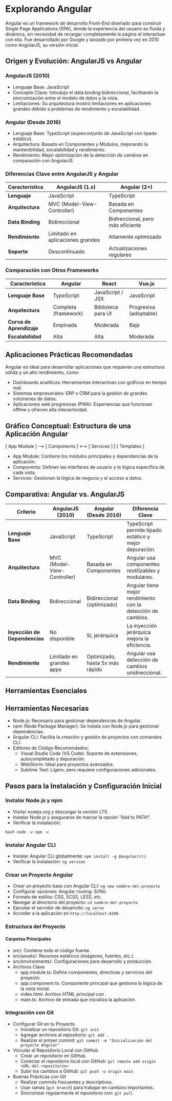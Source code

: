 # Explorando Angular
Angular es un framework de desarrollo Front-End diseñado para construir Single Page Applications (SPA), donde la experiencia del usuario es fluida y dinámica, sin necesidad de recargar completamente la página al interactuar con ella. Fue desarrollado por Google y lanzado por primera vez en 2010 como AngularJS, su versión inicial.

## Origen y Evolución: AngularJS vs Angular
### AngularJS (2010)
- Lenguaje Base: JavaScript
- Concepto Clave: Introdujo el data binding bidireccional, facilitando la sincronización entre el modelo de datos y la vista.
- Limitaciones: Su arquitectura mostró limitaciones en aplicaciones grandes debido a problemas de rendimiento y escalabilidad.

### Angular (Desde 2016)
- Lenguaje Base: TypeScript (superconjunto de JavaScript con tipado estático).
- Arquitectura: Basada en Componentes y Módulos, mejorando la mantenibilidad, escalabilidad y rendimiento.
- Rendimiento: Mejor optimización de la detección de cambios en comparación con AngularJS.


### Diferencias Clave entre AngularJS y Angular

| Característica         | AngularJS (1.x)                  | Angular (2+)                     |
|------------------------|----------------------------------|----------------------------------|
| **Lenguaje**           | JavaScript                       | TypeScript                       |
| **Arquitectura**       | MVC (Model-View-Controller)       | Basada en Componentes            |
| **Data Binding**       | Bidireccional                     | Bidireccional, pero más eficiente |
| **Rendimiento**        | Limitado en aplicaciones grandes  | Altamente optimizado              |
| **Soporte**            | Descontinuado                     | Actualizaciones regulares         |

### Comparación con Otros Frameworks

| Característica         | Angular                          | React                      | Vue.js                       |
|------------------------|----------------------------------|---------------------------|------------------------------|
| **Lenguaje Base**      | TypeScript                       | JavaScript / JSX          | JavaScript                   |
| **Arquitectura**       | Completa (framework)              | Biblioteca para UI        | Progresiva (adoptable)       |
| **Curva de Aprendizaje**| Empinada                         | Moderada                  | Baja                         |
| **Escalabilidad**      | Alta                              | Alta                      | Moderada                     |

## Aplicaciones Prácticas Recomendadas
Angular es ideal para desarrollar aplicaciones que requieren una estructura sólida y un alto rendimiento, como:
- Dashboards analíticos: Herramientas interactivas con gráficos en tiempo real.
- Sistemas empresariales: ERP o CRM para la gestión de grandes volúmenes de datos.
- Aplicaciones web progresivas (PWA): Experiencias que funcionan offline y ofrecen alta interactividad.

## Gráfico Conceptual: Estructura de una Aplicación Angular
[ App Module ] --> [ Components ] <--> [ Services ] | [ Templates ]
- App Module: Contiene los módulos principales y dependencias de la aplicación.
- Components: Definen las interfaces de usuario y la lógica específica de cada vista.
- Services: Gestionan la lógica de negocio y el acceso a datos.

## Comparativa: Angular vs. AngularJS

| Criterio                   | AngularJS (2010)               | Angular (Desde 2016)            | Diferencia Clave                                           |
|----------------------------|-------------------------------|-------------------------------|-----------------------------------------------------------|
| **Lenguaje Base**          | JavaScript                     | TypeScript                     | TypeScript permite tipado estático y mejor depuración.     |
| **Arquitectura**           | MVC (Model-View-Controller)     | Basada en Componentes          | Angular usa componentes reutilizables y modulares.         |
| **Data Binding**           | Bidireccional                   | Bidireccional (optimizado)     | Angular tiene mejor rendimiento con la detección de cambios.|
| **Inyección de Dependencias**| No disponible                 | Sí, jerárquica                 | La inyección jerárquica mejora la eficiencia.              |
| **Rendimiento**            | Limitado en grandes apps        | Optimizado, hasta 5x más rápido | Angular usa detección de cambios unidireccional.           |

## Herramientas Esenciales
## Herramientas Necesarias
- Node.js: Necesario para gestionar dependencias de Angular.
- npm (Node Package Manager): Se instala con Node.js para gestionar dependencias.
- Angular CLI: Facilita la creación y gestión de proyectos con comandos CLI.
- Editores de Código Recomendados:
    - Visual Studio Code (VS Code): Soporte de extensiones, autocompletado y depuración.
    - WebStorm: Ideal para proyectos avanzados.
    - Sublime Text: Ligero, pero requiere configuraciones adicionales.

## Pasos para la Instalación y Configuración Inicial
### Instalar Node.js y npm
- Visitar nodejs.org y descargar la versión LTS.
- Instalar Node.js y asegurarse de marcar la opción "Add to PATH".
- Verificar la instalación:
```
bash node -v npm -v
```

### Instalar Angular CLI
- Instalar Angular CLI globalmente: `npm install -g @angular/cli` 
- Verificar la instalación: `ng version`

### Crear un Proyecto Angular
- Crear un proyecto base con Angular CLI: `ng new nombre-del-proyecto`
- Configurar opciones: Angular routing: Sí/No. 
- Formato de estilos: CSS, SCSS, LESS, etc. 
- Navegar al directorio del proyecto: `cd nombre-del-proyecto` 
- Ejecutar el servidor de desarrollo: `ng serve`
- Acceder a la aplicación en `http://localhost:4200`.

### Estructura del Proyecto
#### Carpetas Principales
- src/: Contiene todo el código fuente. 
- src/assets/: Recursos estáticos (imágenes, fuentes, etc.). 
- src/environments/: Configuraciones para desarrollo y producción. 
- Archivos Clave
    - app.module.ts: Define componentes, directivas y servicios del proyecto. 
    - app.component.ts: Componente principal que gestiona la lógica de la vista inicial. 
    - index.html: Archivo HTML principal con <app-root>. 
    - main.ts: Archivo de entrada que inicializa la aplicación. 

### Integración con Git
- Configurar Git en tu Proyecto
    - Inicializar un repositorio Git: `git init` 
    - Agregar archivos al repositorio: `git add .` 
    - Realizar el primer commit: `git commit -m "Inicialización del proyecto Angular"`
- Vincular el Repositorio Local con GitHub
    - Crear un repositorio en GitHub. 
    - Conectar el repositorio local con GitHub: `git remote add origin <URL-del-repositorio>`
    - Subir los cambios a GitHub: `git push -u origin main`
- Buenas Prácticas con Git
    - Realizar commits frecuentes y descriptivos. 
    - Usar ramas (`git branch`) para trabajar en cambios importantes. 
    - Sincronizar regularmente el repositorio con: `git pull`